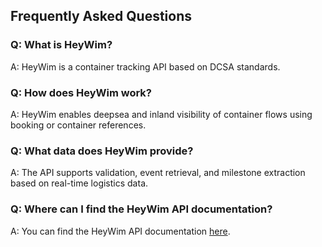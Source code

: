 

## Frequently Asked Questions

### Q: What is HeyWim?

A: HeyWim is a container tracking API based on DCSA standards.

### Q: How does HeyWim work?

A: HeyWim enables deepsea and inland visibility of container flows using booking or container references.

### Q: What data does HeyWim provide?

A: The API supports validation, event retrieval, and milestone extraction based on real-time logistics data.

### Q: Where can I find the HeyWim API documentation?

A: You can find the HeyWim API documentation [here](https://poort8.github.io/Poort8.HeyWim.Swagger/).

